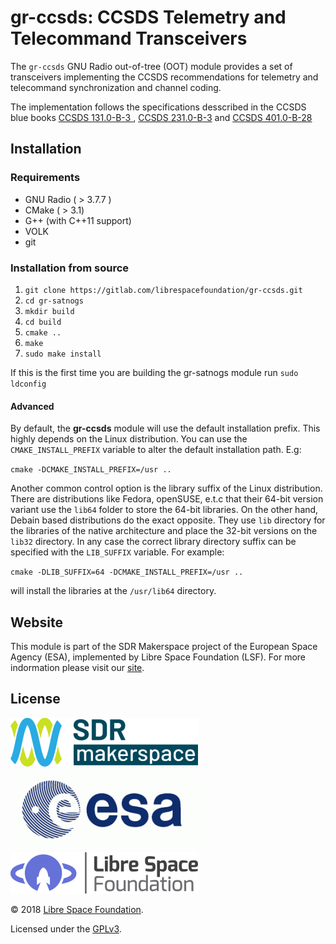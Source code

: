 # gr-ccsds: CCSDS Telemetry and Telecommand Transceivers

The `gr-ccsds` GNU Radio out-of-tree (OOT) module provides a set
of transceivers implementing the CCSDS recommendations for telemetry
and telecommand synchronization and channel coding.

The implementation follows the specifications desscribed in the CCSDS blue books
[CCSDS 131.0-B-3 ](https://public.ccsds.org/Pubs/131x0b3e1.pdf), 
[CCSDS 231.0-B-3](https://public.ccsds.org/Pubs/231x0b3.pdf) 
and [CCSDS 401.0-B-28](https://public.ccsds.org/Pubs/401x0b29.pdf)

## Installation

### Requirements
* GNU Radio ( > 3.7.7 )
* CMake ( > 3.1)
* G++ (with C++11 support)
* VOLK
* git


### Installation from source

1. `git clone https://gitlab.com/librespacefoundation/gr-ccsds.git`
2. `cd gr-satnogs`
3. `mkdir build`
4. `cd build`
5. `cmake ..`
6. `make`
7. `sudo make install`

If this is the first time you are building the gr-satnogs module run
`sudo ldconfig`

#### Advanced
By default, the **gr-ccsds** module will use the default installation prefix.
This highly depends on the Linux distribution. You can use the `CMAKE_INSTALL_PREFIX`
variable to alter the default installation path.
E.g:

`cmake -DCMAKE_INSTALL_PREFIX=/usr ..`

Another common control option is the library suffix of the Linux distribution.
There are distributions like Fedora, openSUSE, e.t.c that their 64-bit version variant
use the `lib64` folder to store the 64-bit libraries.
On the other hand, Debain based distributions do the exact opposite. They use
`lib` directory for the libraries of the native architecture and place the 32-bit versions
on the `lib32` directory. In any case the correct library directory suffix
can be specified with the `LIB_SUFFIX` variable. For example:

`cmake -DLIB_SUFFIX=64 -DCMAKE_INSTALL_PREFIX=/usr ..`

will install the libraries at the `/usr/lib64` directory.

## Website
This module is part of the SDR Makerspace project of the European Space Agency (ESA),
implemented by Libre Space Foundation (LSF).
For more indormation please visit our [site](https://libre.space).

## License

![ESA SDR Makerspace Activity](docs/assets/ESASDRMakerspace_ICONS_8-300x78.png) 
![ESA](docs/assets/img_colorlogo_darkblue-300x131.gif)
![Libre Space Foundation](docs/assets/LSF_HD_Horizontal_Color1-300x66.png)   

&copy; 2018 [Libre Space Foundation](http://librespacefoundation.org).

Licensed under the [GPLv3](LICENSE).
